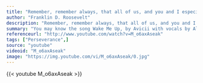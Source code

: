 ```yaml
---
title: "Remember, remember always, that all of us, and you and I especially, are descended from immigrants and revolutionists."
author: "Franklin D. Roosevelt"
description: "Remember, remember always, that all of us, and you and I especially, are descended from immigrants and revolutionists. - Franklin D. Roosevelt quotes from GetInspired365.com"
summary: "You may know the song Wake Me Up, by Avicii with vocals by Aloe Blacc. The first video has 125 million views. But Blacc wanted to “reclaim his song” and director Alex Rivera helped him breathe life into a version that tells a family’s immigration story."
referenceurl: "http://www.youtube.com/watch?v=M_o6axAseak"
tags: ["Perseverance",]
source: "youtube"
videoid: "M_o6axAseak"
image: "https://img.youtube.com/vi/M_o6axAseak/0.jpg"
---
```


{{< youtube M_o6axAseak >}}
